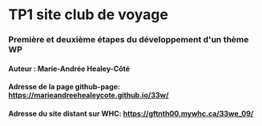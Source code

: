 # TP1 site club de voyage

### Première et deuxième étapes du développement d'un thème WP

#### Auteur : Marie-Andrée Healey-Côté

#### Adresse de la page github-page: https://marieandreehealeycote.github.io/33w/

#### Adresse du site distant sur WHC: https://gftnth00.mywhc.ca/33we_09/

